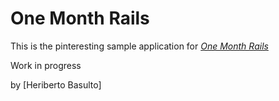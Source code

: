  # One Month Rails

 This is the pinteresting sample application for [*One Month Rails*](http://onemonthrails.com)

Work in progress

 by [Heriberto Basulto]
